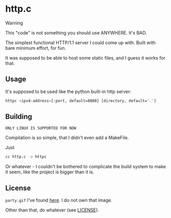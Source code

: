 # http.c

> [!WARNING]
> This "code" is not something you should use ANYWHERE. It's BAD.

The simplest functional HTTP/1.1 server I could come up with. Built with bare minimum effort, for fun.

It was supposed to be able to host some static files, and I guess it works for that.

## Usage

It's supposed to be used like the python built-in http server:

```bash
httpc <ipv4-address>[:port, default=8080] [directory, default='.']
```

## Building

`ONLY LINUX IS SUPPORTED FOR NOW`

Compilation is so simple, that I didn't even add a MakeFile.

Just 

```bash
cc http.c -o httpc
```

Or whatever - I couldn't be bothered to complicate the build system to make it seem, like the project is bigger than it is.

## License

`party.gif` I've found [here](https://tenor.com/view/teto-fruits-teto-food-teto-foods-kasane-teto-teto-gif-12782683999665099064). I do not own that image.

Other than that, do whatever (see [LICENSE](LICENSE)).
